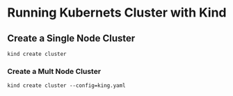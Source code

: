 # Running Kubernets Cluster with Kind

## Create a Single Node Cluster

```
kind create cluster
```

### Create a Mult Node Cluster

```
kind create cluster --config=king.yaml 
```

